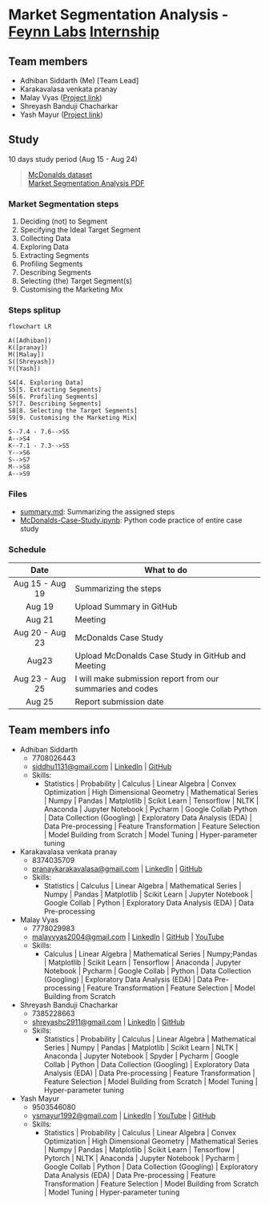 # Market Segmentation Analysis - [Feynn Labs](https://www.linkedin.com/company/feynn-labs/?originalSubdomain=in) [Internship](https://feynnlabs.com/internships/)

## Team members
- Adhiban Siddarth (Me) [Team Lead]
- Karakavalasa venkata pranay 
- Malay Vyas ([Project link](https://github.com/MalayVyas/Feynn_Labs))
- Shreyash Banduji Chacharkar
- Yash Mayur ([Project link](https://github.com/ysmayur1992/Feynn_Labs_Project2))

## Study

10 days study period (Aug 15 - Aug 24)

> [McDonalds dataset](https://homepage.boku.ac.at/leisch/MSA/datasets/mcdonalds.csv)<br>
> [Market Segmentation Analysis PDF](https://drive.google.com/file/d/1SIEt4Bp_4R9dcs4saU1DIui1IKWQIW38/view)

### Market Segmentation steps

1. Deciding (not) to Segment
2. Specifying the Ideal Target Segment
3. Collecting Data
4. Exploring Data
5. Extracting Segments
6. Profiling Segments
7. Describing Segments
8. Selecting (the) Target Segment(s)
9. Customising the Marketing Mix

### Steps splitup
```mermaid
flowchart LR

A([Adhiban])
K([pranay])
M([Malay])
S([Shreyash])
Y([Yash])

S4[4. Exploring Data]
S5[5. Extracting Segments]
S6[6. Profiling Segments]
S7[7. Describing Segments]
S8[8. Selecting the Target Segments]
S9[9. Customising the Marketing Mix]

S--7.4 - 7.6-->S5
A-->S4
K--7.1 - 7.3-->S5
Y-->S6
S-->S7
M-->S8
A-->S9
```

### Files

- [summary.md](summary.md): Summarizing the assigned steps
- [McDonalds-Case-Study.ipynb](McDonalds-Case-Study.ipynb): Python code practice of entire case study

### Schedule

|Date|What to do|
|:---:|---|
|Aug 15 - Aug 19|Summarizing the steps|
|Aug 19|Upload Summary in GitHub|
|Aug 21|Meeting|
|Aug 20 - Aug 23|McDonalds Case Study|
|Aug23|Upload McDonalds Case Study in GitHub and Meeting|
|Aug 23 - Aug 25|I will make submission report from our summaries and codes|
|Aug 25|Report submission date| 

## Team members info
- Adhiban Siddarth
    - 7708026443
    - siddhu1131@gmail.com | [LinkedIn](https://www.linkedin.com/in/adhiban-siddarth-v-1a328522b/) | [GitHub](https://github.com/Adhiban1)
    - Skills:
        - Statistics | Probability | Calculus | Linear Algebra | Convex Optimization | High Dimensional Geometry | Mathematical Series | Numpy | Pandas | Matplotlib | Scikit Learn | Tensorflow | NLTK | Anaconda | Jupyter Notebook | Pycharm | Google Collab Python | Data Collection (Googling) | Exploratory Data Analysis (EDA) | Data Pre-processing | Feature Transformation | Feature Selection | Model Building from Scratch | Model Tuning | Hyper-parameter tuning
- Karakavalasa venkata pranay 
    - 8374035709
    - pranaykarakavalasa@gmail.com | [LinkedIn](https://www.linkedin.com/in/venkata-pranay-karakavalasa-3b81b123b) | [GitHub](https://github.com/Venkatapranay/)
    - Skills:
        - Statistics | Calculus | Linear Algebra | Mathematical Series | Numpy | Pandas | Matplotlib | Scikit Learn | Jupyter Notebook | Google Collab | Python | Exploratory Data Analysis (EDA) | Data Pre-processing
- Malay Vyas 
    - 7778029983
    - malayvyas2004@gmail.com | [LinkedIn](https://www.linkedin.com/in/malay-vyas-7b58b4227) | [GitHub](https://github.com/MalayVyas) | [YouTube](https://www.youtube.com/@malay.01)
    - Skills:
        - Calculus | Linear Algebra | Mathematical Series | Numpy;Pandas | Matplotlib | Scikit Learn | Tensorflow | Anaconda | Jupyter Notebook | Pycharm | Google Collab | Python | Data Collection (Googling) | Exploratory Data Analysis (EDA) | Data Pre-processing | Feature Transformation | Feature Selection | Model Building from Scratch					
- Shreyash Banduji Chacharkar
    - 7385228663
    - shreyashc2911@gmail.com | [LinkedIn](https://www.linkedin.com/in/shreyash-chacharkar-i) | [GitHub](https://github.com/ShreyashChacharkar)
    - Skills: 
        - Statistics | Probability | Calculus | Linear Algebra | Mathematical Series | Numpy | Pandas | Matplotlib | Scikit Learn | NLTK | Anaconda | Jupyter Notebook | Spyder | Pycharm | Google Collab | Python | Data Collection (Googling) | Exploratory Data Analysis (EDA) | Data Pre-processing | Feature Transformation | Feature Selection | Model Building from Scratch | Model Tuning | Hyper-parameter tuning
- Yash Mayur
    - 9503546080
    - ysmayur1992@gmail.com | [LinkedIn](https://www.linkedin.com/in/yash-mayur-4659591b/) | [YouTube](https://www.youtube.com/@Ysmayur1992) | [GitHub](https://github.com/ysmayur1992)
    - Skills: 
        - Statistics | Probability | Calculus | Linear Algebra | Convex Optimization | High Dimensional Geometry | Mathematical Series | Numpy | Pandas | Matplotlib | Scikit Learn | Tensorflow | Pytorch | NLTK | Anaconda | Jupyter Notebook | Pycharm | Google Collab | Python | Data Collection (Googling) | Exploratory Data Analysis (EDA) | Data Pre-processing | Feature Transformation | Feature Selection | Model Building from Scratch | Model Tuning | Hyper-parameter tuning


